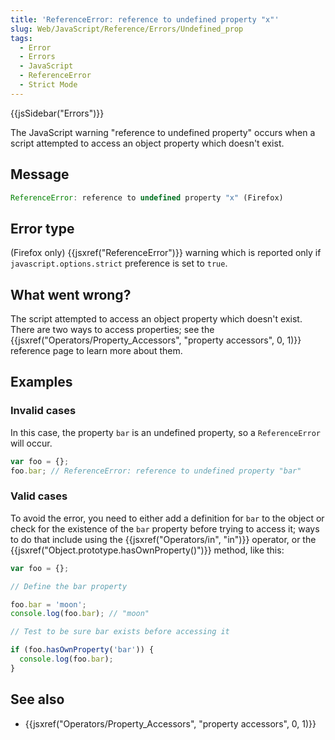 ```yaml
---
title: 'ReferenceError: reference to undefined property "x"'
slug: Web/JavaScript/Reference/Errors/Undefined_prop
tags:
  - Error
  - Errors
  - JavaScript
  - ReferenceError
  - Strict Mode
---
```

{{jsSidebar("Errors")}}

The JavaScript warning "reference to undefined property" occurs when a script
attempted to access an object property which doesn't exist.

## Message

```js
ReferenceError: reference to undefined property "x" (Firefox)
```

## Error type

(Firefox only) {{jsxref("ReferenceError")}} warning which is reported
only if `javascript.options.strict` preference is set to `true`.

## What went wrong?

The script attempted to access an object property which doesn't exist. There are
two ways to access properties; see the
{{jsxref("Operators/Property_Accessors", "property
  accessors", 0, 1)}}
reference page to learn more about them.

## Examples

### Invalid cases

In this case, the property `bar` is an undefined property, so a `ReferenceError`
will occur.

```js example-bad
var foo = {};
foo.bar; // ReferenceError: reference to undefined property "bar"
```

### Valid cases

To avoid the error, you need to either add a definition for `bar` to the object
or check for the existence of the `bar` property before trying to access it;
ways to do that include using the {{jsxref("Operators/in", "in")}}
operator, or the
{{jsxref("Object.prototype.hasOwnProperty()")}} method, like
this:

```js example-good
var foo = {};

// Define the bar property

foo.bar = 'moon';
console.log(foo.bar); // "moon"

// Test to be sure bar exists before accessing it

if (foo.hasOwnProperty('bar')) {
  console.log(foo.bar);
}
```

## See also

- {{jsxref("Operators/Property_Accessors", "property accessors", 0, 1)}}
